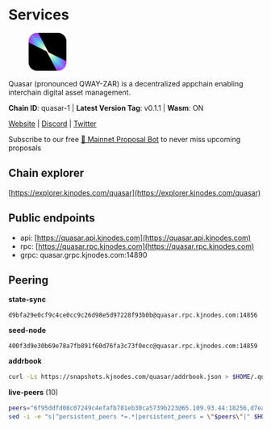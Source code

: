 # Services

<figure><img src="https://raw.githubusercontent.com/kj89/cosmos-images/main/logos/quasar.png" alt=""><figcaption></figcaption></figure>

Quasar (pronounced QWAY-ZAR) is a decentralized  appchain enabling interchain digital asset management.

**Chain ID**: quasar-1 | **Latest Version Tag**: v0.1.1 | **Wasm**: ON

[Website](https://www.quasar.fi) | [Discord](https://discord.gg/quasarfi) | [Twitter](https://twitter.com/QuasarFi)



Subscribe to our free [🤖 Mainnet Proposal Bot](https://t.me/kjnodes_proposal_bot) to never miss upcoming proposals


## Chain explorer
[https://explorer.kjnodes.com/quasar](https://explorer.kjnodes.com/quasar)

## Public endpoints

* api: [https://quasar.api.kjnodes.com](https://quasar.api.kjnodes.com)
* rpc: [https://quasar.rpc.kjnodes.com](https://quasar.rpc.kjnodes.com)
* grpc: quasar.grpc.kjnodes.com:14890

## Peering

**state-sync**

```text
d9bfa29e0cf9c4ce0cc9c26d98e5d97228f93b0b@quasar.rpc.kjnodes.com:14856
```

**seed-node**

```text
400f3d9e30b69e78a7fb891f60d76fa3c73f0ecc@quasar.rpc.kjnodes.com:14859
```

**addrbook**
```bash
curl -Ls https://snapshots.kjnodes.com/quasar/addrbook.json > $HOME/.quasarnode/config/addrbook.json
```

**live-peers** (10)
```bash
peers="6f95ddfd08c07249c4efafb781eb30ca5739b223@65.109.93.44:18256,d7ea38275af96271fd66194dad3951ef38b8ba7c@193.70.33.64:18256,ff8bfc8a197e279810ccb21acdd987dfd6d3eb54@81.0.248.60:18256,1369d544be2680e031b57f30a8d18cbe8b17a8ef@54.38.73.121:26656,66e0a7d2c2fc75a91627085d0ac5681a35dfd408@37.252.184.234:26656,a7d96dc929824613315dcc1c90fee119f28cc51f@134.65.193.189:26656,471518432477e31ea348af246c0b54095d41352c@134.65.195.144:26656,8688b59432d98b6ded8bed01c3c29d4892ae6e4f@38.146.3.149:18256,240c09f5d91d2c252cf29faa1a88aebd563d2561@57.128.144.247:26656,d9bfa29e0cf9c4ce0cc9c26d98e5d97228f93b0b@65.109.88.38:14856"
sed -i -e "s|^persistent_peers *=.*|persistent_peers = \"$peers\"|" $HOME/.quasarnode/config/config.toml
```
